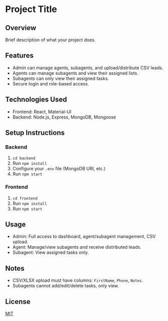 # Project Title

## Overview
Brief description of what your project does.

## Features
- Admin can manage agents, subagents, and upload/distribute CSV leads.
- Agents can manage subagents and view their assigned lists.
- Subagents can only view their assigned tasks.
- Secure login and role-based access.

## Technologies Used
- Frontend: React, Material-UI
- Backend: Node.js, Express, MongoDB, Mongoose

## Setup Instructions

### Backend
1. `cd backend`
2. Run `npm install`
3. Configure your `.env` file (MongoDB URI, etc.)
4. Run `npm start`

### Frontend
1. `cd frontend`
2. Run `npm install`
3. Run `npm start`

## Usage
- Admin: Full access to dashboard, agent/subagent management, CSV upload.
- Agent: Manage/view subagents and receive distributed leads.
- Subagent: View assigned tasks only.

## Notes
- CSV/XLSX upload must have columns: `FirstName`, `Phone`, `Notes`.
- Subagents cannot add/edit/delete tasks, only view.

## License
[MIT](LICENSE)